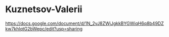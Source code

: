 # Kuznetsov-Valerii
https://docs.google.com/document/d/1N_2vJ8ZWjJgkkBYGWiqH6q8b49DZkw7khlqtG2bWepc/edit?usp=sharing

